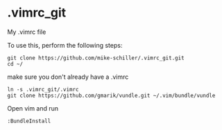 .vimrc_git
==========

My .vimrc file

To use this, perform the following steps:

    git clone https://github.com/mike-schiller/.vimrc_git.git
    cd ~/

make sure you don't already have a .vimrc

    ln -s .vimrc_git/.vimrc
    git clone https://github.com/gmarik/vundle.git ~/.vim/bundle/vundle

Open vim and run

    :BundleInstall
